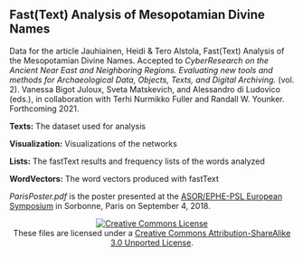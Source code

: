 ## Fast(Text) Analysis of Mesopotamian Divine Names

Data for the article Jauhiainen, Heidi & Tero Alstola, Fast(Text) Analysis of the Mesopotamian Divine Names. Accepted to *CyberResearch on the Ancient Near East and Neighboring Regions. Evaluating new tools and methods for Archaeological Data, Objects, Texts, and Digital Archiving.* (vol. 2). Vanessa Bigot Juloux, Sveta Matskevich, and Alessandro di Ludovico (eds.), in collaboration with Terhi Nurmikko Fuller and Randall W. Younker. Forthcoming 2021.


<b>Texts:</b> The dataset used for analysis

<b>Visualization:</b> Visualizations of the networks

<b>Lists:</b> The fastText results and frequency lists of the words analyzed

<b>WordVectors:</b> The word vectors produced with fastText


*ParisPoster.pdf* is the poster presented at the [ASOR/EPHE-PSL European Symposium](http://ancient-worlds-symposium.eu) in Sorbonne, Paris on September 4, 2018. 



<p align="center">
<a rel="license" href="http://creativecommons.org/licenses/by-sa/3.0/"><img alt="Creative Commons License" style="border-width:0" src="https://i.creativecommons.org/l/by-sa/3.0/88x31.png" /></a><br />These files are licensed under a <a rel="license" href="http://creativecommons.org/licenses/by-sa/3.0/">Creative Commons Attribution-ShareAlike 3.0 Unported License</a>.</p>
